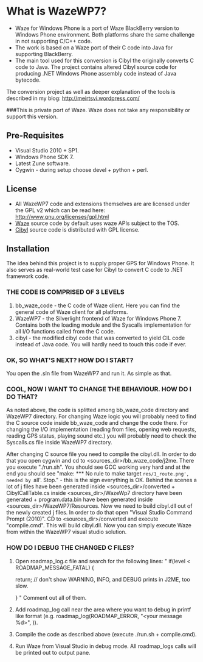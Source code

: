 What is WazeWP7?
================

- Waze for Windows Phone is a port of Waze BlackBerry version to Windows Phone environment. Both platforms share the same challenge in not supporting C/C++ code.
- The work is based on a Waze port of their C code into Java for supporting BlackBerry.
- The main tool used for this conversion is Cibyl the originally converts C code to Java. The project contains altered Cibyl source code for producing .NET WIndows Phone assembly code instead of Java bytecode.

The conversion project as well as deeper explanation of the tools is described in my blog: http://meirtsvi.wordpress.com/

###This is private port of Waze. Waze does not take any responsibility or support this version.

Pre-Requisites
--------------

- Visual Studio 2010 + SP1.
- Windows Phone SDK 7.
- Latest Zune software.
- Cygwin - during setup choose devel + python + perl.

License
-------

- All WazeWP7 code and extensions themselves are are licensed under the GPL v2 which can be read here: http://www.gnu.org/licenses/gpl.html
- [Waze](www.waze.com) source code by default uses waze APIs subject to the TOS.
- [Cibyl](www.cibyl.org) source code is distributed with GPL license.

Installation
------------

The idea behind this project is to supply proper GPS for Windows Phone. It also serves as real-world test case for Cibyl to convert C code to .NET framework code.

### THE CODE IS COMPRISED OF 3 LEVELS

1. bb_waze_code - the C code of Waze client. Here you can find the general code of Waze client for all platforms.
2. WazeWP7 - the Silverlight frontend of Waze for Windows Phone 7. Contains both the loading module and the Syscalls implementation for all I/O functions called from the C code.
3. cibyl - the modified cibyl code that was converted to yield CIL code instead of Java code. You will hardly need to touch this code if ever.

### OK, SO WHAT'S NEXT? HOW DO I START?

You open the .sln file from WazeWP7 and run it. As simple as that.

### COOL, NOW I WANT TO CHANGE THE BEHAVIOUR. HOW DO I DO THAT?

As noted above, the code is splitted among bb_waze_code directory and WazeWP7 directory. For changing Waze logic you will probably need to find the C source code inside bb_waze_code and change the code there. For changing the I/O implementation (reading from files, opening web requests, reading GPS status, playing sound etc.) you will probably need to check the Syscalls.cs file inside WazeWP7 directory.

After changing C source file you need to compile the cibyl.dll. In order to do that you open cygwin and cd to <sources_dir>/bb_waze_code/j2me.
There you execute "./run.sh".
You should see GCC working very hard and at the end you should see "make: *** No rule to make target `res/1_route.png', needed by `all'.  Stop." - this is the sign everything is OK. Behind the scenes a lot of j files have been generated inside <sources_dir>/converted + CibylCallTable.cs inside <sources_dir>/WazeWp7 directory have been generated + program.data.bin have been generated inside <sources_dir>/WazeWP7/Resources.
Now we need to build cibyl.dll out of the newly created j files. In order to do that open "Visual Studio Command Prompt (2010)". CD to <sources_dir>/converted and execute "compile.cmd". This will build cibyl.dll.
Now you can simply execute Waze from within the WazeWP7 visual studio solution.

### HOW DO I DEBUG THE CHANGED C FILES?
1. Open roadmap_log.c file and search for the following lines:
"
   if(level < ROADMAP_MESSAGE_FATAL)  {
	   
	return; // don't show WARNING, INFO, and DEBUG prints in J2ME, too slow.
   
   }
"
   Comment out all of them.

2. Add roadmap_log call near the area where you want to debug in printf like format (e.g. roadmap_log(ROADMAP_ERROR, "<your message %d>", <you int value>)).

3. Compile the code as described above (execute ./run.sh + compile.cmd).

4. Run Waze from Visual Studio in debug mode. All roadmap_logs calls will be printed out to output pane.

